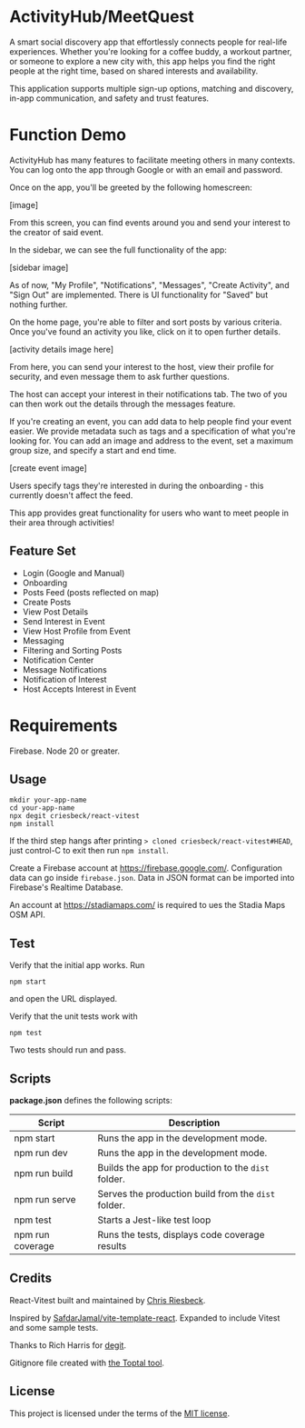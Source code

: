 # ActivityHub/MeetQuest
A smart social discovery app that effortlessly connects people for real-life experiences. Whether you're looking for a coffee buddy, a workout partner, or someone to explore a new city with, this app helps you find the right people at the right time, based on shared interests and availability.

This application supports multiple sign-up options, matching and discovery, in-app communication, and safety and trust features.

# Function Demo

ActivityHub has many features to facilitate meeting others in many contexts. You can log onto the app through Google or with an email and password.

Once on the app, you'll be greeted by the following homescreen:

[image]

From this screen, you can find events around you and send your interest to the creator of said event.

In the sidebar, we can see the full functionality of the app:

[sidebar image]

As of now, "My Profile", "Notifications", "Messages", "Create Activity", and "Sign Out" are implemented. There is UI functionality for "Saved" but nothing further.

On the home page, you're able to filter and sort posts by various criteria. Once you've found an activity you like, click on it to open further details. 

[activity details image here]

From here, you can send your interest to the host, view their profile for security, and even message them to ask further questions.

The host can accept your interest in their notifications tab. The two of you can then work out the details through the messages feature.

If you're creating an event, you can add data to help people find your event easier. We provide metadata such as tags and a specification of what you're looking for. You can add an image and address to the event, set a maximum group size, and specify a start and end time.

[create event image]

Users specify tags they're interested in during the onboarding - this currently doesn't affect the feed.

This app provides great functionality for users who want to meet people in their area through activities!

## Feature Set
- Login (Google and Manual)
- Onboarding
- Posts Feed (posts reflected on map)
- Create Posts
- View Post Details
- Send Interest in Event
- View Host Profile from Event
- Messaging
- Filtering and Sorting Posts
- Notification Center
- Message Notifications
- Notification of Interest
- Host Accepts Interest in Event

# Requirements

Firebase.
Node 20 or greater.

## Usage

```
mkdir your-app-name
cd your-app-name
npx degit criesbeck/react-vitest
npm install
```

If the third step hangs after printing `> cloned criesbeck/react-vitest#HEAD`,
just control-C to exit then run `npm install`.

Create a Firebase account at https://firebase.google.com/.
Configuration data can go inside `firebase.json`.
Data in JSON format can be imported into Firebase's Realtime Database.

An account at https://stadiamaps.com/ is required to ues the Stadia Maps OSM API.

## Test

Verify that the initial app works. Run

```
npm start
```

and open the URL displayed.

Verify that the unit tests work with

```
npm test
```

Two tests should run and pass.

## Scripts

**package.json** defines the following scripts:

| Script           | Description                                         |
| ---------------- | --------------------------------------------------- |
| npm start        | Runs the app in the development mode.               |
| npm run dev      | Runs the app in the development mode.               |
| npm run build    | Builds the app for production to the `dist` folder. |
| npm run serve    | Serves the production build from the `dist` folder. |
| npm test         | Starts a Jest-like test loop                        |
| npm run coverage | Runs the tests, displays code coverage results      |

## Credits

React-Vitest built and maintained by [Chris Riesbeck](https://github.com/criesbeck).

Inspired by [SafdarJamal/vite-template-react](https://github.com/SafdarJamal/vite-template-react).
Expanded to include Vitest and some sample tests.

Thanks to Rich Harris for [degit](https://www.npmjs.com/package/degit).

Gitignore file created with [the Toptal tool](https://www.toptal.com/developers/gitignore/api/react,firebase,visualstudiocode,macos,windows).

## License

This project is licensed under the terms of the [MIT license](./LICENSE).
